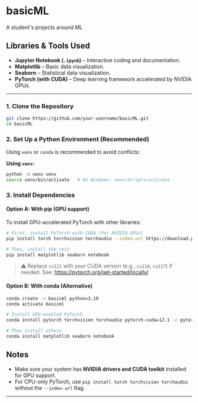 # basicML

A student's projects around ML

## Libraries & Tools Used

- **Jupyter Notebook (`.ipynb`)** – Interactive coding and documentation.
- **Matplotlib** – Basic data visualization.
- **Seaborn** – Statistical data visualization.
- **PyTorch (with CUDA)** – Deep learning framework accelerated by NVIDIA GPUs.

---

### 1. Clone the Repository

```bash
git clone https://github.com/your-username/basicML.git
cd basicML
```

### 2. Set Up a Python Environment (Recommended)

Using `venv` or `conda` is recommended to avoid conflicts:

**Using `venv`:**
```bash
python -m venv venv
source venv/bin/activate   # On Windows: venv\Scripts\activate
```

### 3. Install Dependencies

#### Option A: With pip (GPU support)

To install GPU-accelerated PyTorch with other libraries:

```bash
# First, install PyTorch with CUDA (for NVIDIA GPUs)
pip install torch torchvision torchaudio --index-url https://download.pytorch.org/whl/cu121

# Then, install the rest
pip install matplotlib seaborn notebook
```

> ⚠️ Replace `cu121` with your CUDA version (e.g., `cu118`, `cu117`) if needed. See: https://pytorch.org/get-started/locally/

#### Option B: With conda (Alternative)

```bash
conda create -n basicml python=3.10
conda activate basicml

# Install GPU-enabled PyTorch
conda install pytorch torchvision torchaudio pytorch-cuda=12.1 -c pytorch -c nvidia

# Then install others
conda install matplotlib seaborn notebook
```

## Notes

- Make sure your system has **NVIDIA drivers and CUDA toolkit** installed for GPU support.
- For CPU-only PyTorch, use `pip install torch torchvision torchaudio` without the `--index-url` flag.

---


